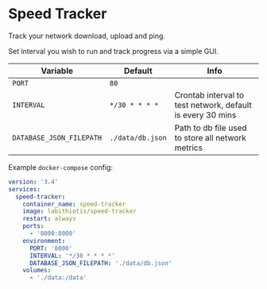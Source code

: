 # Speed Tracker

Track your network download, upload and ping.

Set interval you wish to run and track progress via a simple GUI.

| Variable                 | Default          | Info                                                       |
| ------------------------ | ---------------- | ---------------------------------------------------------- |
| `PORT`                   | `80`             |                                                            |
| `INTERVAL`               | `*/30 * * * *`   | Crontab interval to test network, default is every 30 mins |
| `DATABASE_JSON_FILEPATH` | `./data/db.json` | Path to db file used to store all network metrics          |

Example `docker-compose` config:

```yaml
version: '3.4'
services:
  speed-tracker:
    container_name: speed-tracker
    image: labithiotis/speed-tracker
    restart: always
    ports:
      - '8000:8000'
    environment:
      PORT: '8000'
      INTERVAL: '*/30 * * * *'
      DATABASE_JSON_FILEPATH: './data/db.json'
    volumes:
      - './data:/data'
```
